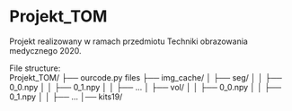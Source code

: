 # Projekt_TOM
Projekt realizowany w ramach przedmiotu Techniki obrazowania medycznego 2020.

File structure: <br>
Projekt_TOM/
├── ourcode.py files
├── img_cache/
│   ├── seg/
│   │   ├── 0_0.npy
│   │   ├── 0_1.npy
│   │   ├── ...
│   ├── vol/
│   │   ├── 0_0.npy
│   │   ├── 0_1.npy
│   │   ├── ...
│── kits19/


